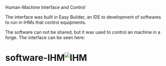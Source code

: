 Human-Machine Interface and Control

The interface was built in Easy Builder, an IDE to development of softwares to run in IHMs that control equipments.

The software can not be shared, but it was used to control an machine in a forge. The interface can be seen here:

# software-IHM![IHM](https://user-images.githubusercontent.com/90293389/185153199-34333a42-f974-4068-bd53-876c21cdc337.png)
